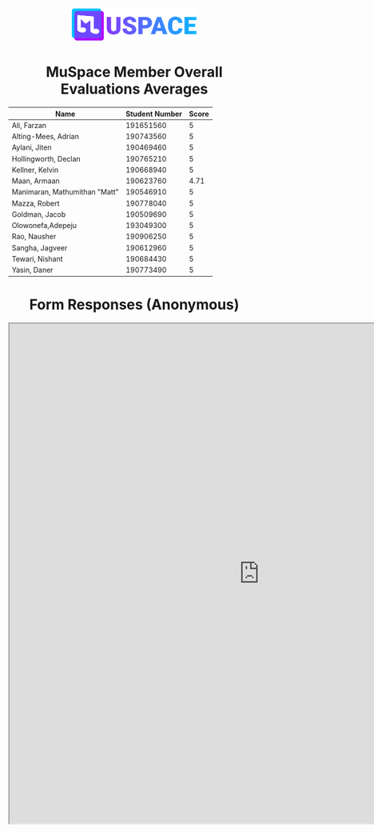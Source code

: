 <h1 align="center">
    <a href="./"><img id="header-logo" src="./logo.svg" width="250" alt="MuSpace logo"/></a>
</h1>
<h1 align="center">MuSpace Member Overall Evaluations Averages</h1>
<!-- Remeber to give evalutations alphabetically -->

|              Name               | Student Number | Score |
| ------------------------------- | -------------- | ------|
| Ali, Farzan                     | 191651560      | 5     |         
| Alting-Mees, Adrian             | 190743560      | 5     |
| Aylani, Jiten                   | 190469460      | 5     |
| Hollingworth, Declan            | 190765210      | 5     |
| Kellner, Kelvin                 | 190668940      | 5     |
| Maan, Armaan                    | 190623760      | 4.71  |
| Manimaran, Mathumithan "Matt"   | 190546910      | 5     |
| Mazza, Robert                   | 190778040      | 5     |
| Goldman, Jacob                  | 190509690      | 5     |
| Olowonefa,Adepeju               | 193049300      | 5     |
| Rao, Nausher                    | 190906250      | 5     |
| Sangha, Jagveer                 | 190612960      | 5     |
| Tewari, Nishant                 | 190684430      | 5     |
| Yasin, Daner                    | 190773490      | 5     |


<h1 align="center">Form Responses (Anonymous)</h1>

<iframe width="1000px" height="1000px" src="https://docs.google.com/spreadsheets/d/e/2PACX-1vQpCPTvFAcD_3OC6pGChDQb0IWySJgKMGI8yeSMaq0VbMbht1628EpYiFSCzqoYL6ZVqYue4EgRdNza/pubhtml?widget=true&amp;headers=false"></iframe>

